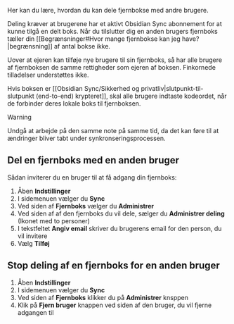 Her kan du lære, hvordan du kan dele fjernbokse med andre brugere.

Deling kræver at brugerene har et aktivt Obsidian Sync abonnement for at kunne tilgå en delt boks. Når du tilslutter dig en anden brugers fjernboks tæller din [[Begrænsninger#Hvor mange fjernbokse kan jeg have?|begrænsning]] af antal bokse ikke.

Uover at ejeren kan tilføje nye brugere til sin fjernboks, så har alle brugere af fjernboksen de samme rettigheder som ejeren af boksen. Finkornede tilladelser understøttes ikke.

Hvis boksen er [[Obsidian Sync/Sikkerhed og privatliv|slutpunkt-til-slutpunkt (end-to-end) krypteret]], skal alle brugere indtaste kodeordet, når de forbinder deres lokale boks til fjernboksen.

> [!warning]
> Undgå at arbejde på den samme note på samme tid, da det kan føre til at ændringer bliver tabt under synkronseringsprocessen.

## Del en fjernboks med en anden bruger

Sådan inviterer du en bruger til at få adgang din fjernboks:

1. Åben **Indstillinger**
2. I sidemenuen vælger du **Sync**
3. Ved siden af **Fjernboks** vælger du **Administrer**
4. Ved siden af af den fjernboks du vil dele, sælger du **Administrer deling** (Ikonet med to personer)
5. I tekstfeltet **Angiv email** skriver du brugerens email for den person, du vil invitere
6. Vælg **Tilføj**

## Stop deling af en fjernboks for en anden bruger

1. Åben **Indstillinger**
2. I sidemenuen vælger du **Sync**
3. Ved siden af **Fjernboks** klikker du på **Administrer** knsppen
4. Klik på **Fjern bruger** knappen ved siden af den bruger, du vil fjerne adgangen til
